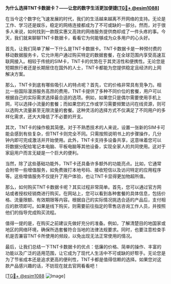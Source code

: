 **为什么选择TNT卡数据卡？——让您的数字生活更加便捷[[TG💪+ @esim1088](https://t.me/s/esim1088)]**

在当今这个数字化飞速发展的时代，我们的生活越来越离不开网络的支持。无论是工作、学习还是娱乐，稳定的网络连接都成为了不可或缺的一部分。然而，对于很多人来说，如何找到一款既实惠又高效的网络服务提供商却成了一件头疼的事。今天，我们就来聊聊TNT卡数据卡，看看它为何能够成为众多用户的心头好。

首先，让我们简单了解一下什么是TNT卡数据卡。TNT卡数据卡是一种预付费的移动数据服务卡，它允许用户通过购买特定的数据套餐，在全球范围内享受高速互联网接入。相较于传统的SIM卡，TNT卡的优势在于其灵活性和便携性。无论您是短期旅行者还是长期居住在国外的人士，TNT卡都能为您提供稳定且经济的上网解决方案。

那么，TNT卡到底有哪些吸引人的特点呢？首先，它的价格非常具有竞争力。相比一些国际漫游服务高昂的费用，TNT卡提供了多种不同价位的套餐，用户可以根据自己的实际需求选择最合适的选项。例如，如果您只是偶尔需要使用手机上网，可以选择小流量的套餐；而如果您的工作或学习需要频繁访问在线资源，则可以选购大流量甚至无限流量的套餐。这种灵活的选择方式不仅满足了不同用户的多样化需求，还大大降低了不必要的开支。

其次，TNT卡的操作极其简便。对于不熟悉技术的人来说，设置一张新的SIM卡可能会感到有些复杂，但TNT卡则完全不同。只需按照说明书上的步骤操作，几分钟内即可完成激活并开始使用。此外，TNT卡支持多设备共享，这意味着您可以将数据分配给笔记本电脑、平板电脑等其他设备，实现全家人的共同使用。这对于家庭用户而言无疑是一个巨大的便利。

当然，除了这些基础功能外，TNT卡还具备许多额外的功能亮点。比如，它通常会附带一些增值服务，如免费拨打本地号码、接收短信以及访问特定的应用程序等。这些增值服务不仅提升了用户体验，也让TNT卡显得更加物超所值。

那么，如何购买TNT卡数据卡呢？其实过程非常简单。首先，您可以通过官方网站或者授权经销商进行购买。在网站上，您可以看到各种套餐的具体信息，包括价格、流量限额、有效期限等内容。根据自己的实际情况挑选合适的产品后，支付相应的款项即可。如果是线下购买，则需要前往指定的零售店咨询工作人员，并按照他们的指导完成购买流程。

值得一提的是，在购买之前建议先做好充分的准备。例如，了解清楚目的地国家或地区的网络环境，确保所选套餐符合当地的法律法规要求。同时，也要注意检查手机是否兼容TNT卡所使用的频段，以免出现无法正常使用的情况。

最后，让我们总结一下TNT卡数据卡的优点：低廉的价格、简单的操作、丰富的功能以及广泛的适用范围，让它成为了现代人生活中不可或缺的好帮手。无论您是为了节省成本还是追求更高的便利性，TNT卡都是值得信赖的选择。如果您对这款产品感兴趣的话，不妨现在就去官网看看吧！

[[TG💪+ @esim1088](https://t.me/s/esim1088) ![Image](https://i.postimg.cc/4NQfJmqS/Snipaste-2025-05-13-00-14-12.png)]